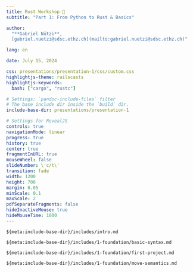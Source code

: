 ```yaml
---
title: Rust Workshop 🦀
subtitle: "Part 1: From Python to Rust & Basics"

author:
  "**Gabriel Nützi**,
  [gabriel.nuetzi@sdsc.ethz.ch](mailto:gabriel.nuetzi@sdsc.ethz.ch)"

lang: en

date: July 15, 2024

css: presentations/presentation-1/css/custom.css
highlightjs-theme: railscasts
highlightjs-keywords:
  bash: ["cargo", "rustc"]

# Settings: `pandoc-include-files` filter
# The base include dir inside the `build` dir.
include-base-dir: presentations/presentation-1

# Settings for RevealJS
controls: true
navigationMode: linear
progress: true
history: true
center: true
fragmentInURL: true
mouseWheel: false
slideNumber: \'c/t\'
transition: fade
width: 1200
height: 700
margin: 0.05
minScale: 0.1
maxScale: 2
pdfSeparateFragments: false
hideInactiveMouse: true
hideMouseTime: 1000
---
```


<!-- markdownlint-disable-file MD034 MD033 MD001 MD024 MD026 -->

```{.include}
${meta:include-base-dir}/includes/intro.md
```

```{.include}
${meta:include-base-dir}/includes/1-foundation/basic-syntax.md
```

```{.include}
${meta:include-base-dir}/includes/1-foundation/first-project.md
```

```{.include}
${meta:include-base-dir}/includes/1-foundation/move-semantics.md
```
